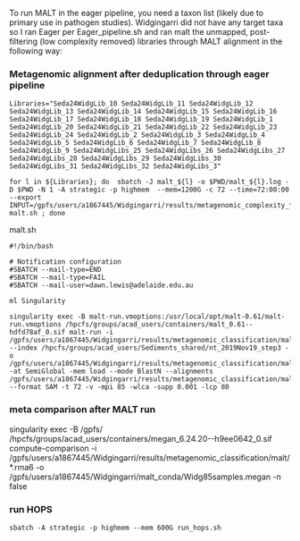 To run MALT in the eager pipeline, you need a taxon list (likely due to primary use in pathogen studies). Widgingarri did not have any target taxa so I ran Eager per Eager_pipeline.sh and ran malt the unmapped, post-filtering (low complexity removed) libraries through MALT alignment in the following way:

### Metagenomic alignment after deduplication through eager pipeline
```
Libraries="Seda24WidgLib_10 Seda24WidgLib_11 Seda24WidgLib_12 Seda24WidgLib_13 Seda24WidgLib_14 Seda24WidgLib_15 Seda24WidgLib_16 Seda24WidgLib_17 Seda24WidgLib_18 Seda24WidgLib_19 Seda24WidgLib_1 Seda24WidgLib_20 Seda24WidgLib_21 Seda24WidgLib_22 Seda24WidgLib_23 Seda24WidgLib_24 Seda24WidgLib_2 Seda24WidgLib_3 Seda24WidgLib_4 Seda24WidgLib_5 Seda24WidgLib_6 Seda24WidgLib_7 Seda24WidgLib_8 Seda24WidgLib_9 Seda24WidgLibs_25 Seda24WidgLibs_26 Seda24WidgLibs_27 Seda24WidgLibs_28 Seda24WidgLibs_29 Seda24WidgLibs_30 Seda24WidgLibs_31 Seda24WidgLibs_32 Seda24WidgLibs_3"

for l in ${Libraries}; do  sbatch -J malt_${l} -o $PWD/malt_${l}.log -D $PWD -N 1 -A strategic -p highmem  --mem=1200G -c 72 --time=72:00:00 --export INPUT=/gpfs/users/a1867445/Widgingarri/results/metagenomic_complexity_filter/${l}.unmapped.fastq.gz_lowcomplexityremoved.fq.gz,OUTPUT=/gpfs/users/a1867445/Widgingarri/malt_conda/${l}_malt malt.sh ; done
```
malt.sh
```
#!/bin/bash

# Notification configuration
#SBATCH --mail-type=END
#SBATCH --mail-type=FAIL
#SBATCH --mail-user=dawn.lewis@adelaide.edu.au 

ml Singularity

singularity exec -B malt-run.vmoptions:/usr/local/opt/malt-0.61/malt-run.vmoptions /hpcfs/groups/acad_users/containers/malt_0.61--hdfd78af_0.sif malt-run -i /gpfs/users/a1867445/Widgingarri/results/metagenomic_classification/malt/$l.unmapped.fastq.gz_lowcomplexityremoved.rma6 --index /hpcfs/groups/acad_users/Sediments_shared/nt_2019Nov19_step3 -o /gpfs/users/a1867445/Widgingarri/results/metagenomic_classification/malt/test/ -at SemiGlobal -mem load --mode BlastN --alignments /gpfs/users/a1867445/Widgingarri/results/metagenomic_classification/malt/test/alignments/ --format SAM -t 72 -v -mpi 85 -wlca -supp 0.001 -lcp 80
```


### meta comparison after MALT run
singularity exec -B /gpfs/ /hpcfs/groups/acad_users/containers/megan_6.24.20--h9ee0642_0.sif compute-comparison -i /gpfs/users/a1867445/Widgingarri/results/metagenomic_classification/malt/*.rma6 -o /gpfs/users/a1867445/Widgingarri/malt_conda/Widg85samples.megan -n false


### run HOPS
```
sbatch -A strategic -p highmem --mem 600G run_hops.sh
```

```



